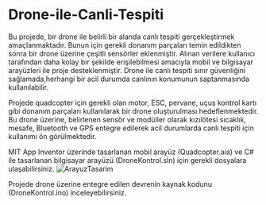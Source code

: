 # Drone-ile-Canli-Tespiti

Bu projede, bir drone ile belirli bir alanda canlı tespiti gerçekleştirmek amaçlanmaktadır. Bunun için gerekli donanım parçaları temin edildikten sonra bir 
drone üzerine çeşitli sensörler eklenmiştir. Alınan verilere kullanıcı tarafından daha kolay bir şekilde erişilebilmesi amacıyla mobil ve bilgisayar arayüzleri ile proje desteklenmiştir. Drone ile canlı tespiti sınır güvenliğini sağlamada,herhangi bir acil durumda canlının konumunun saptanmasında kullanılabilir.

Projede quadcopter için gerekli olan motor, ESC, pervane, uçuş kontrol kartı gibi donanım parçaları kullanılarak bir drone oluşturulması hedeflenmektedir. Bu drone 
üzerine, belirlenen sensör ve modüller olarak kızılötesi sıcaklık, mesafe, Bluetooth ve GPS entegre edilerek acil durumlarda canlı tespiti için kullanımı ön görülmektedir.

MIT App Inventor üzerinde tasarlanan mobil arayüz (Quadcopter.aia) ve C# ile tasarlanan bilgisayar arayüzü (DroneKontrol.sln) için gerekli dosyalara ulaşabilirsiniz.
![ArayuzTasarim](https://github.com/aslihanakbulut/Drone-ile-Canli-Tespiti/assets/56192462/06610ca0-9853-4d88-b53b-6b37d470db4b)

Projede drone üzerine entegre edilen devrenin kaynak kodunu (DroneKontrol.ino) inceleyebilirsiniz.



